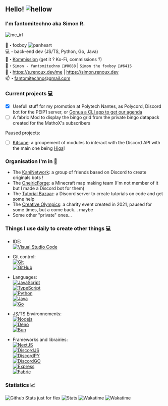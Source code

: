 ## Hello! ![hellow](https://cdn.discordapp.com/emojis/438755742627921920.webp?size=32&quality=lossless)
### I'm fantomitechno aka Simon R.
![me_irl](https://cdn.discordapp.com/emojis/1024790523833237514.webp?size=96&quality=lossless)

🦊・foxboy ![panheart](https://cdn.discordapp.com/emojis/1021079224154595418.webp?size=16&quality=lossless)\
💻・back-end dev (JS/TS, Python, Go, Java)\
💸・[Kommission](https://s.renoux.dev/commissions) (get it ? Ko-Fi, commissions ?) \
🥼・`Simon - fantomitechno 🦊#0088` | `Simon the foxboy 🦊#6415`\
🔗・https://s.renoux.dev/me | https://simon.renoux.dev \
📫・[fantomitechno@gmail.com](mailto:fantomitechno@gmail.com)

### Current projects 💻
- [x] Usefull stuff for my promotion at Polytech Nantes, as Polycord, Discord bot for the PEIP1 server, or [Gonua a CLI app to get our agenda](https://github.com/PEIP-Nantes-2022-2024/GONUA)
- [ ] A fabric Mod to display the bingo grid from the private bingo datapack created for the MathoX's subscribers

Paused projects:
- [ ] [Kitsune](https://github.com/kitsune-js): a groupement of modules to interact with the Discord API with the main one being [Higa](https://github.com/kitsune-js/Higa)!

### Organisation I'm in 👥
- The [KaniNetwork](https://github.com/KaniNetwork): a group of friends based on Discord to create originals bots !
- The [OneiricForge](https://github.com/OneiricForge): a Minecraft map making team (I'm not member of it but I made a Discord bot for them)
- The [Tutorial Bazaar](https://github.com/tutorial-bazaar): a Discord server to create tutorials on code and get some help
- The [Creative Olympics](https://github.com/Creative-Olympics): a charity event created in 2021, paused for some times, but a come back... maybe
- Some other "private" ones...

### Things I use daily to create other things 💻
- IDE: \
[![Visual Studio Code](https://img.shields.io/badge/VSCode-black?style=flat-square&logo=visual-studio-code)](https://code.visualstudio.com/)

- Git control: \
[![Git](https://img.shields.io/badge/Git-black?style=flat-square&logo=git)](https://git-scm.com/) \
[![GitHub](https://img.shields.io/badge/GitHub-black?style=flat-square&logo=github)](https://github.com/)

- Languages: \
[![JavaScript](https://img.shields.io/badge/JavaScript-black?style=flat-square&logo=javascript)](https://developer.mozilla.org/fr/docs/Web/JavaScript) \
[![TypeScript](https://img.shields.io/badge/TypeScript-black?style=flat-square&logo=typescript&logoColor=3178C6)](https://www.typescriptlang.org/) \
[![Python](https://img.shields.io/badge/Python-black?style=flat-square&logo=python)](https://www.python.org/) \
[![Java](https://img.shields.io/badge/Java-black?style=flat-square&logo=java)](https://www.java.com/) <!-- rip java --> \
[![Go](https://img.shields.io/badge/Go-black?style=flat-square&logo=go)](https://go.dev/)

- JS/TS Environnements: \
[![Nodejs](https://img.shields.io/badge/Nodejs-black?style=flat-square&logo=node.js)](https://nodejs.org/) \
[![Deno](https://img.shields.io/badge/Deno-black?style=flat-square&logo=deno)](https://deno.land/) \
[![Bun](https://img.shields.io/badge/Bun-black?style=flat-square&logo=bun)](https://bun.sh/)

- Frameworks and librairies: \
[![NextJS](https://img.shields.io/badge/Nextjs-black?style=flat-square&logo=next.js)](https://nextjs.org/) \
[![DiscordJS](https://img.shields.io/badge/DiscordJS-black?style=flat-square&logo=discord)](https://discord.js.org/) \
[![DiscordPY](https://img.shields.io/badge/DiscordPY-black?style=flat-square&logo=discord)](https://discordpy.readthedocs.io/) \
[![DiscordGO](https://img.shields.io/badge/DiscordGO-black?style=flat-square&logo=discord)](https://pkg.go.dev/github.com/bwmarrin/discordgo) \
[![Express](https://img.shields.io/badge/Express-black?style=flat-square&logo=express)](https://expressjs.com/) \
[![Fabric](https://img.shields.io/badge/Fabric-black?style=flat-square&logo=fabric)](https://fabricmc.net/)


### Statistics 📈
![Github Stats just for flex](https://github-readme-stats.vercel.app/api?username=fantomitechno&show_icons=true&theme=cobalt&count_private=true)
![Stats](https://github-readme-stats.vercel.app/api/top-langs/?username=fantomitechno&layout=compact&theme=outrun)
![Wakatime](https://wakatime.com/share/@fantomitechno/163ab746-ce74-4b9f-92df-6340dd9fdc28.png)
![Wakatime](https://wakatime.com/share/@fantomitechno/dcdfe701-040d-4a8b-a119-af134141889d.png)
